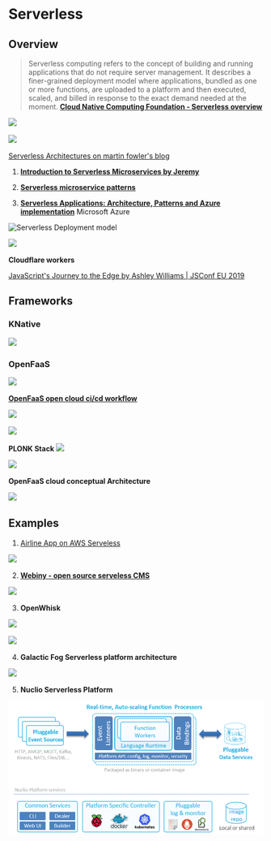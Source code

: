# Serverless 

## Overview
> Serverless computing refers to the concept of building and running applications that do not require server management. It describes a finer-grained deployment model where applications, bundled as one or more functions, are uploaded to a platform and then executed, scaled, and billed in response to the exact demand needed at the moment. **[Cloud Native Computing Foundation - Serverless overview](https://github.com/cncf/wg-serverless/tree/master/whitepapers/serverless-overview)**

![](https://d1.awsstatic.com/global-campaigns/2019%20Global%20Campaigns/MAD/J200877_AWS_MAD_Refresh_Webpage_Microservices_2_Diagram_v2.f4765da3e0cd2dd48965c46d6c722afc58a6d0b3.jpg)

![](https://cdn.thenewstack.io/media/2017/02/6637be9e-faas.png)

[Serverless Architectures on martin fowler's blog](https://martinfowler.com/articles/serverless.html)

1. **[Introduction to Serverless Microservices by Jeremy](https://www.jeremydaly.com/an-introduction-to-serverless-microservices/)**

2. **[Serverless microservice patterns](https://www.jeremydaly.com/serverless-microservice-patterns-for-aws/)**

3. **[Serverless Applications: Architecture, Patterns and Azure implementation](https://docs.microsoft.com/en-us/dotnet/standard/serverless-architecture/)** Microsoft Azure

![Serverless Deployment model](https://docs.microsoft.com/en-us/dotnet/standard/serverless-architecture/media/serverless-monolith-migration.png)

![](https://blog.cloudflare.com/content/images/2018/10/Artboard-42@3x.png)

**Cloudflare workers**

[JavaScript's Journey to the Edge by Ashley Williams | JSConf EU 2019]()

## Frameworks

### KNative

![](https://knative.dev/docs/images/knative-audience.svg)

### OpenFaaS

![](https://github.com/openfaas/faas/raw/master/docs/of-layer-overview.png)

**[OpenFaaS open cloud ci/cd workflow](https://github.com/openfaas/openfaas-cloud)**

![](https://github.com/openfaas/faas/blob/master/docs/of-workflow.png?raw=true)

![](https://github.com/openfaas/openfaas-cloud/raw/master/docs/ofc-github-conceptual.png)

**PLONK Stack**
![](https://pbs.twimg.com/media/EAUzRV-XoAAL_4Z?format=jpg&name=4096x4096)

![](https://i.vimeocdn.com/video/817721889_640x360.jpg?r=pad)

**OpenFaaS cloud conceptual Architecture** 

![](https://raw.githubusercontent.com/openfaas/openfaas-cloud/master/docs/conceptual-overview.png)

## Examples

1. [Airline App on AWS Serveless](https://aws.amazon.com/blogs/compute/building-well-architected-serverless-applications-introduction)

![](https://d2908q01vomqb2.cloudfront.net/1b6453892473a467d07372d45eb05abc2031647a/2020/04/01/bwasa-1-4-airline-architecture-1024x511.png)

2. **[Webiny - open source serveless CMS](https://www.webiny.com/)**

![](https://www.webiny.com/static/webiny-server-side-1a92851e504dfa3b4cbd4e25a2c53853.svg)

3. **OpenWhisk**

![](https://cdn.thenewstack.io/media/2017/02/2ae03e6a-ow-arch-2.png)

![](https://github.com/apache/incubator-openwhisk/raw/master/docs/images/OpenWhisk_flow_of_processing.png)

4. **Galactic Fog Serverless platform architecture**

![](http://www.galacticfog.com/images/architecture.png)

5. **Nuclio Serverless Platform**

![](https://github.com/nuclio/nuclio/raw/master/docs/assets/images/architecture.png)


